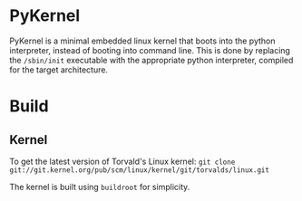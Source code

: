 # PyKernel

PyKernel is a minimal embedded linux kernel that boots into the python interpreter, instead of booting into command line.
This is done by replacing the `/sbin/init` executable with the appropriate python interpreter, compiled for the target architecture.

# Build

## Kernel

To get the latest version of Torvald's Linux kernel:
`git clone git://git.kernel.org/pub/scm/linux/kernel/git/torvalds/linux.git`

The kernel is built using `buildroot` for simplicity. 

